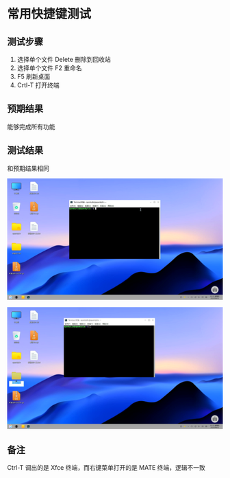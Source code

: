 # 常用快捷键测试

## 测试步骤

1. 选择单个文件 Delete 删除到回收站
2. 选择单个文件 F2 重命名
3. F5 刷新桌面
4. Crtl-T 打开终端

## 预期结果

能够完成所有功能

## 测试结果

和预期结果相同

![快捷键-打开终端](./img/快捷键-打开终端.jpg)

![快捷键-重命名](./img/快捷键-重命名.jpg)

## 备注

Ctrl-T 调出的是 Xfce 终端，而右键菜单打开的是 MATE 终端，逻辑不一致
